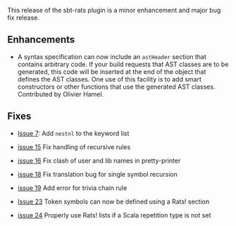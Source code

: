 This release of the sbt-rats plugin is a minor enhancement and major bug fix release.

## Enhancements

* A syntax specification can now include an `astHeader` section that contains arbitrary code. If your build requests that AST classes are to be generated, this code will be inserted at the end of the object that defines the AST classes. One use of this facility is to add smart constructors or other functions that use the generated AST classes. Contributed by Olivier Hamel.

## Fixes

* [Issue 7](https://bitbucket.org/inkytonik/sbt-rats/issues/7/quotation-marks-are-not-interchangeable-in): Add `nestnl` to the keyword list

* [issue 15](https://bitbucket.org/inkytonik/sbt-rats/issues/15/fix-handling-of-direct-inner-recursion) Fix handling of recursive rules

* [issue 16](https://bitbucket.org/inkytonik/sbt-rats/issues/16/fix-build-errors-if-idents-clash-with) Fix clash of user and lib names in pretty-printer

* [issue 18](https://bitbucket.org/inkytonik/sbt-rats/issues/18/recursion-with-one-recursive-symbol-doesnt) Fix translation bug for single symbol recursion

* [issue 19](https://bitbucket.org/inkytonik/sbt-rats/issues/19/add-error-if-have-trivial-chain-rule) Add error for trivia chain rule

* [Issue 23](https://bitbucket.org/inkytonik/sbt-rats/issues/23/token-symbols-cant-be-defined-using-a-rats) Token symbols can now be defined using a Rats! section

* [issue 24](https://bitbucket.org/inkytonik/sbt-rats/issues/24/scala-parser-support-gets-used-when-no) Properly use Rats! lists if a Scala repetition type is not set
